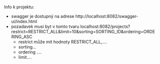 Info k projektu:

- swagger je dostupný na adrese http://localhost:8082/swagger-ui/index.html
- pozadavek musi byt v tomto tvaru localhost:8082/projects?restrict=RESTRICT_ALL&limit=10&sorting=SORTING_ID&ordering=ORDERING_ASC
    - restrict může mít hodnoty RESTRICT_ALL,....
    - sorting...
    - ordering ....
    - limit....